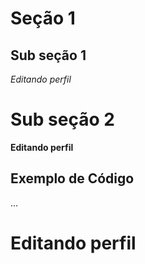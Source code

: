 # Seção 1
## Sub seção 1
_Editando perfil_

# Sub seção 2
 **Editando perfil**
 
 ## Exemplo de Código
 
 ...
 <html>
 <h1> Editando perfil

